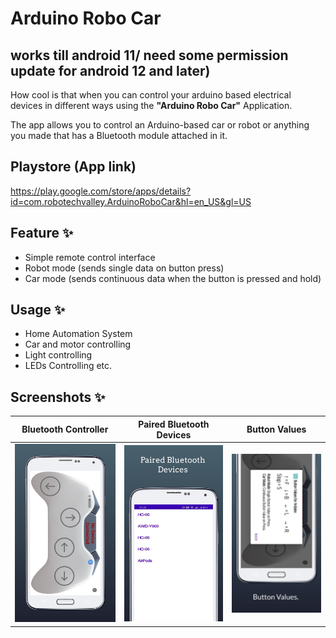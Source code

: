 # Arduino Robo Car

## works till android 11/ need some permission update for android 12 and later)

How cool is that when you can control your arduino based electrical devices in different ways using the <b>"Arduino Robo Car"</b> Application.

The app allows you to control an Arduino-based car or robot or anything you made that has a Bluetooth module attached in it.

## Playstore (App link)

https://play.google.com/store/apps/details?id=com.robotechvalley.ArduinoRoboCar&hl=en_US&gl=US

## Feature ✨

- Simple remote control interface
- Robot mode (sends single data on button press)
- Car mode (sends continuous data when the button is pressed and hold)

## Usage ✨
- Home Automation System
- Car and motor controlling
- Light controlling
- LEDs Controlling etc.

## Screenshots ✨

Bluetooth Controller  |  Paired Bluetooth Devices |  Button Values
:-------------------------:|:-------------------------:|:-------------------------:
![image](https://github.com/iqbalriiaz/Arduino-Robo-Car/blob/main/1.jpeg)  |  ![image](https://github.com/iqbalriiaz/Arduino-Robo-Car/blob/main/2.jpeg) |  ![image](https://github.com/iqbalriiaz/Arduino-Robo-Car/blob/main/3.jpeg)
